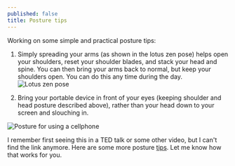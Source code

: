 ```yaml
---
published: false
title: Posture tips
---
```




Working on some simple and practical posture tips:

1. Simply spreading your arms (as shown in the lotus zen pose) helps open your shoulders, reset your shoulder blades, and stack your head and spine. You can then bring your arms back to normal, but keep your shoulders open. You can do this any time during the day.
![Lotus zen pose](http://blog.yogiseeker.com/wp-content/uploads/2013/10/lotus-pose.jpg)

2. Bring your portable device in front of your eyes (keeping shoulder and head posture described above), rather than your head down to your screen and slouching in. 

![Posture for using a cellphone](http://i.kinja-img.com/gawker-media/image/upload/s--ojbFR9he--/c_scale,fl_progressive,q_80,w_800/1510831999845202834.jpg)

I remember first seeing this in a TED talk or some other video, but I can't find the link anymore. Here are some more posture [tips](http://vitals.lifehacker.com/a-better-way-to-text-that-doesn-t-kill-your-neck-1741388092).
Let me know how that works for you.
